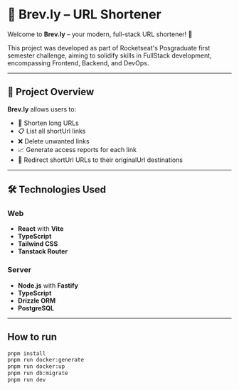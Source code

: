 # 🔗 Brev.ly – URL Shortener

Welcome to **Brev.ly** – your modern, full-stack URL shortener! 🚀

This project was developed as part of Rocketseat's Posgraduate first semester challenge, aiming to solidify skills in FullStack development, encompassing Frontend, Backend, and DevOps.

---

## 📌 Project Overview

**Brev.ly** allows users to:

- 🔗 Shorten long URLs
- 📋 List all shortUrl links
- ❌ Delete unwanted links
- 📈 Generate access reports for each link
- 🔁 Redirect shortUrl URLs to their originalUrl destinations

---

## 🛠️ Technologies Used

### Web

- **React** with **Vite**
- **TypeScript**
- **Tailwind CSS**
- **Tanstack Router**

### Server

- **Node.js** with **Fastify**
- **TypeScript**
- **Drizzle ORM**
- **PostgreSQL**

---

## How to run

```bash
pnpm install
pnpm run docker:generate
pnpm run docker:up
pnpm run db:migrate
pnpm run dev
```
